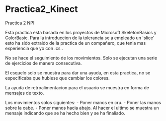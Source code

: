 Practica2_Kinect
================

Practica 2 NPI

Esta practica esta basada en los proyectos de Microsoft SkeletonBasics y ColorBasic.
Para la introduccion de la tolerancia se a empleado un 'slice' esto ha sido extraido 
de la practica de un compañero, que tenia mas experiencia que yo con .cs .

No se hace el seguimiento de los movimientos. Solo se ejecutan una serie de 
ejercicios de manera consecutiva.

El esquelo solo se muestra para dar una ayuda, en esta practica, no se especificaba que 
hubiese que cambiar los colores.

La ayuda de retroalimentacion para el usuario se muestra en forma de mensajes
de texto.

Los movimientos solos siguientes:
      - Poner manos en cru.
      - Poner las manos sobre la cabe.
      - Poner manos hacia abajo.
Al hacer el ultimo se muestra un mensaje indicando que se ha hecho bien y se ha finaliado.
